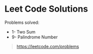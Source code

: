 # Leet Code Solutions

Problems solved:

- 1- Two Sum
- 9- Palindrome Number

>https://leetcode.com/problems